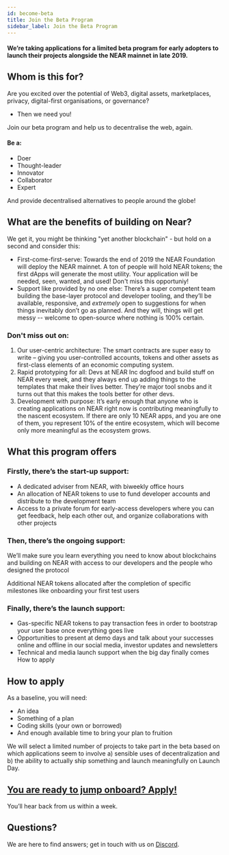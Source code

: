 ```yaml
---
id: become-beta
title: Join the Beta Program
sidebar_label: Join the Beta Program
---
```


#### We’re taking applications for a limited beta program for early adopters to launch their projects alongside the NEAR mainnet in late 2019.

## Whom is this for?

Are you excited over the potential of Web3, digital assets, marketplaces, privacy, digital-first organisations, or governance?

- Then we need you!

Join our beta program and help us to decentralise the web, again.

#### Be a:
* Doer
* Thought-leader
* Innovator 
* Collaborator
* Expert

And provide decentralised alternatives to people around the globe! 

## What are the benefits of building on Near?

We get it, you might be thinking "yet another blockchain" - but hold on a second and consider this:
* First-come-first-serve: Towards the end of 2019 the NEAR Foundation will deploy the NEAR mainnet. A ton of people will hold NEAR tokens; the first dApps will generate the most utility. Your application will be needed, seen, wanted, and used! Don't miss this opportuniy!
* Support like provided by no one else: There’s a super competent team building the base-layer protocol and developer tooling, and they’ll be available, responsive, and *extremely* open to suggestions for when things inevitably don’t go as planned. And they will, things will get messy -- welcome to open-source where nothing is 100% certain. 

### Don't miss out on:
1. Our user-centric architecture: The smart contracts are super easy to write – giving you user-controlled accounts, tokens and other assets as first-class elements of an economic computing system.
2. Rapid prototyping for all: Devs at NEAR Inc dogfood and build stuff on NEAR every week, and they always end up adding things to the templates that make their lives better. They’re major tool snobs and it turns out that this makes the tools better for other devs.
3. Development with purpose: It’s early enough that anyone who is creating applications on NEAR right now is contributing meaningfully to the nascent ecosystem. If there are only 10 NEAR apps, and you are one of them, you represent 10% of the entire ecosystem, which will become only more meaningful as the ecosystem grows.

## What this program offers


### Firstly, there’s the start-up support:

* A dedicated adviser from NEAR, with biweekly office hours
* An allocation of NEAR tokens to use to fund developer accounts and distribute to the development team
* Access to a private forum for early-access developers where you can get feedback, help each other out, and organize collaborations with other projects


### Then, there’s the ongoing support:

We’ll make sure you learn everything you need to know about blockchains and building on NEAR with access to our developers and the people who designed the protocol

Additional NEAR tokens allocated after the completion of specific milestones like onboarding your first test users

### Finally, there’s the launch support:

* Gas-specific NEAR tokens to pay transaction fees in order to bootstrap your user base once everything goes live
* Opportunities to present at demo days and talk about your successes online and offline in our social media, investor updates and newsletters
* Technical and media launch support when the big day finally comes
How to apply

## How to apply
As a baseline, you will need: 
* An idea
* Something of a plan
* Coding skills (your own or borrowed)
* And enough available time to bring your plan to fruition

We will select a limited number of projects to take part in the beta based on which applications seem to involve 
a) sensible uses of decentralization and 
b) the ability to actually ship something and launch meaningfully on Launch Day.

## [You are ready to jump onboard? Apply!](https://forms.gle/D9kivcGKBcoXteP3A)

You’ll hear back from us within a week.

## Questions?

We are here to find answers; get in touch with us on [Discord](http://near.chat).

